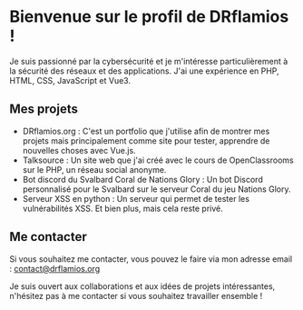 # Bienvenue sur le profil de DRflamios !

Je suis passionné par la cybersécurité et je m'intéresse particulièrement à la sécurité des réseaux et des applications. J'ai une expérience en PHP, HTML, CSS, JavaScript et Vue3. 

## Mes projets

- DRflamios.org : C'est un portfolio que j'utilise afin de montrer mes projets mais principalement comme site pour tester, apprendre de nouvelles choses avec Vue.js.
- Talksource : Un site web que j'ai créé avec le cours de OpenClassrooms sur le PHP, un réseau social anonyme.
- Bot discord du Svalbard Coral de Nations Glory : Un bot Discord personnalisé pour le Svalbard sur le serveur Coral du jeu Nations Glory.
- Serveur XSS en python : Un serveur qui permet de tester les vulnérabilités XSS.
  Et bien plus, mais cela reste privé.
## Me contacter

Si vous souhaitez me contacter, vous pouvez le faire via mon adresse email : contact@drflamios.org

Je suis ouvert aux collaborations et aux idées de projets intéressantes, n'hésitez pas à me contacter si vous souhaitez travailler ensemble !
